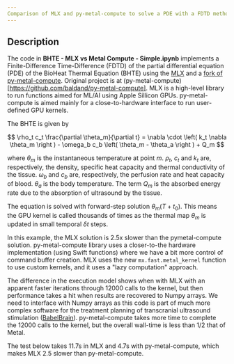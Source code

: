 ```yaml
---
Comparison of MLX and py-metal-compute to solve a PDE with a FDTD method
---
```


## Description
The code in **BHTE - MLX vs Metal Compute - Simple.ipynb** implements a Finite-Difference Time-Difference (FDTD) of the partial differential equation (PDE) of the BioHeat Thermal Equation (BHTE) using the [MLX](https://github.com/ml-explore/mlx) and a [fork of py-metal-compute](https://github.com/ProteusMRIgHIFU/py-metal-compute). Original project is at (py-metal-compute)[https://github.com/baldand/py-metal-compute]. MLX is a high-level library to run functions aimed for ML/AI using Apple Sillicon GPUs. py-metal-compute is aimed mainly for a close-to-hardware interface to run user-defined GPU kernels.

The BHTE is given by

$$
\rho_t c_t \frac{\partial \theta_m}{\partial t} = \nabla \cdot \left(  k_t \nabla \theta_m \right ) - \omega_b c_b \left(  \theta_m - \theta_a \right ) + Q_m
$$

 where $\theta_m$ is the instantaneous temperature at point $m$. $\rho_t$, $c_t$ and $k_t$ are, respectively, the density, specific heat capacity and thermal conductivity of the tissue. $\omega_b$ and $c_b$ are, respectively, the perfusion rate and heat capacity of blood. $\theta_a$ is the body temperature. The term $Q_m$ is the absorbed energy rate due to the absorption of ultrasound by the tissue.

The equation is solved with forward-step solution  $\theta_m(T+t_0)$. This means the GPU kernel is called thousands of times as the thermal map $\theta_m$ is updated in small temporal $\delta t$ steps.

In this example, the MLX solution is 2.5x slower than the pymetal-compute solution. py-metal-compute library uses a closer-to-the hardware implementation (using Swift functions) where we have a bit more control of command buffer creation. MLX uses the new `mx.fast.metal_kernel` function to use custom kernels, and it uses a "lazy computation" approach. 

The difference in the execution model shows when with MLX with an apparent faster iterations through 12000 calls to the kernel, but then performance takes a hit when results are recovered to Numpy arrays.  We need to interface with Numpy arrays as this code is part of much more complex software for the treatment planning of transcranial ultrasound stimulation ([BabelBrain](https://github.com/ProteusMRIgHIFU/BabelBrain)). py-metal-compute takes more time to complete the 12000 calls to the kernel, but the overall wall-time is less than 1/2 that of Metal.

The test below takes 11.7s in MLX and 4.7s with py-metal-compute, which makes MLX 2.5 slower than py-metal-compute.
